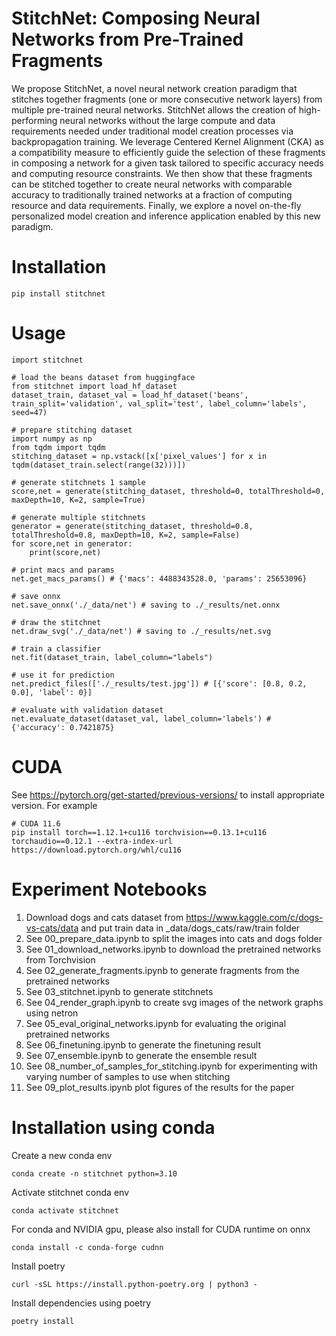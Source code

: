 StitchNet: Composing Neural Networks from Pre-Trained Fragments
=============

We propose StitchNet, a novel neural network creation paradigm that stitches together fragments (one or more consecutive network layers) from multiple pre-trained neural networks. StitchNet allows the creation of high-performing neural networks without the large compute and data requirements needed under traditional model creation processes via backpropagation training. We leverage Centered Kernel Alignment (CKA) as a compatibility measure to efficiently guide the selection of these fragments in composing a network for a given task tailored to specific accuracy needs and computing resource constraints. We then show that these fragments can be stitched together to create neural networks with comparable accuracy to traditionally trained networks at a fraction of computing resource and data requirements. Finally, we explore a novel on-the-fly personalized model creation and inference application enabled by this new paradigm.

Installation
=============

    pip install stitchnet
    
Usage
=============
    
    import stitchnet
    
    # load the beans dataset from huggingface
    from stitchnet import load_hf_dataset
    dataset_train, dataset_val = load_hf_dataset('beans', train_split='validation', val_split='test', label_column='labels', seed=47)

    # prepare stitching dataset
    import numpy as np
    from tqdm import tqdm
    stitching_dataset = np.vstack([x['pixel_values'] for x in tqdm(dataset_train.select(range(32)))])

    # generate stitchnets 1 sample
    score,net = generate(stitching_dataset, threshold=0, totalThreshold=0, maxDepth=10, K=2, sample=True)
    
    # generate multiple stitchnets
    generator = generate(stitching_dataset, threshold=0.8, totalThreshold=0.8, maxDepth=10, K=2, sample=False)
    for score,net in generator:
        print(score,net)
    
    # print macs and params
    net.get_macs_params() # {'macs': 4488343528.0, 'params': 25653096}
    
    # save onnx
    net.save_onnx('./_data/net') # saving to ./_results/net.onnx
        
    # draw the stitchnet
    net.draw_svg('./_data/net') # saving to ./_results/net.svg
    
    # train a classifier
    net.fit(dataset_train, label_column="labels")
    
    # use it for prediction
    net.predict_files(['./_results/test.jpg']) # [{'score': [0.8, 0.2, 0.0], 'label': 0}]
    
    # evaluate with validation dataset
    net.evaluate_dataset(dataset_val, label_column='labels') # {'accuracy': 0.7421875}

CUDA
=============
See https://pytorch.org/get-started/previous-versions/ to install appropriate version. For example

    # CUDA 11.6
    pip install torch==1.12.1+cu116 torchvision==0.13.1+cu116 torchaudio==0.12.1 --extra-index-url https://download.pytorch.org/whl/cu116


Experiment Notebooks
=============

1. Download dogs and cats dataset from https://www.kaggle.com/c/dogs-vs-cats/data and put train data in _data/dogs_cats/raw/train folder
2. See 00_prepare_data.ipynb to split the images into cats and dogs folder
3. See 01_download_networks.ipynb to download the pretrained networks from Torchvision
4. See 02_generate_fragments.ipynb to generate fragments from the pretrained networks
5. See 03_stitchnet.ipynb to generate stitchnets
6. See 04_render_graph.ipynb to create svg images of the network graphs using netron
7. See 05_eval_original_networks.ipynb for evaluating the original pretrained networks
8. See 06_finetuning.ipynb to generate the finetuning result
9. See 07_ensemble.ipynb to generate the ensemble result
10. See 08_number_of_samples_for_stitching.ipynb for experimenting with varying number of samples to use when stitching
11. See 09_plot_results.ipynb plot figures of the results for the paper


Installation using conda
=============

Create a new conda env

    conda create -n stitchnet python=3.10
    
Activate stitchnet conda env

    conda activate stitchnet

For conda and NVIDIA gpu, please also install for CUDA runtime on onnx

    conda install -c conda-forge cudnn
    
Install poetry

    curl -sSL https://install.python-poetry.org | python3 -

Install dependencies using poetry 

    poetry install

